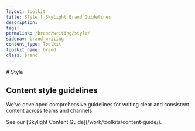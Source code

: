 ```yaml
---
layout: toolkit
title: Style | Skylight Brand Guidelines
description:
tags:
permalink: /brand/writing/style/
sidenav: brand_writing
content_type: Toolkit
toolkit_name: brand
class: brand
---
```


<div class="row brand__content-section">
<div class="col-md-4" markdown="1">
# Style

## Content style guidelines

We’ve developed comprehensive guidelines for writing clear and consistent content across teams and channels.
</div>
<div class="col-md-8">
<div class="example" markdown="1">
See our [Skylight Content Guide](/work/toolkits/content-guide/).
</div>
</div>
</div>
